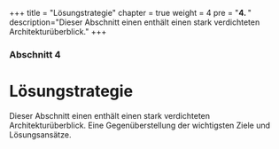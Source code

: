 +++
title = "Lösungstrategie"
chapter = true
weight = 4
pre = "<b>4. </b>"
description="Dieser Abschnitt einen enthält einen stark verdichteten Architekturüberblick."
+++

### Abschnitt 4

# Lösungstrategie

Dieser Abschnitt einen enthält einen stark verdichteten Architekturüberblick. Eine Gegenüberstellung der wichtigsten Ziele und Lösungsansätze.
